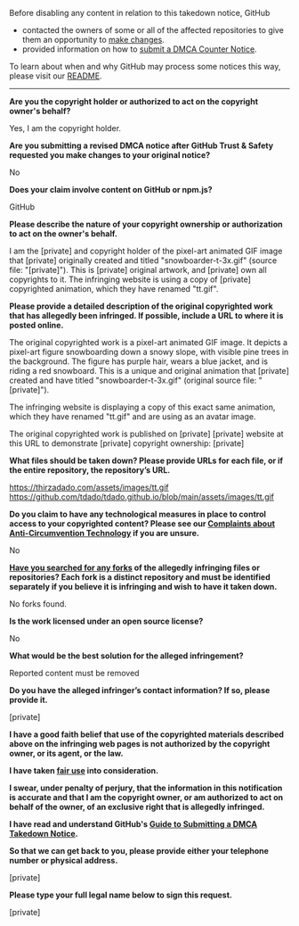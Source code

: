 Before disabling any content in relation to this takedown notice, GitHub
- contacted the owners of some or all of the affected repositories to give them an opportunity to [make changes](https://docs.github.com/en/github/site-policy/dmca-takedown-policy#a-how-does-this-actually-work).
- provided information on how to [submit a DMCA Counter Notice](https://docs.github.com/en/articles/guide-to-submitting-a-dmca-counter-notice).

To learn about when and why GitHub may process some notices this way, please visit our [README](https://github.com/github/dmca/blob/master/README.md#anatomy-of-a-takedown-notice).

---

**Are you the copyright holder or authorized to act on the copyright owner's behalf?**

Yes, I am the copyright holder.

**Are you submitting a revised DMCA notice after GitHub Trust & Safety requested you make changes to your original notice?**

No

**Does your claim involve content on GitHub or npm.js?**

GitHub

**Please describe the nature of your copyright ownership or authorization to act on the owner's behalf.**

I am the [private] and copyright holder of the pixel-art animated GIF image that [private] originally created and titled "snowboarder-t-3x.gif" (source file: "[private]"). This is [private] original artwork, and [private] own all copyrights to it. The infringing website is using a copy of [private] copyrighted animation, which they have renamed "tt.gif".

**Please provide a detailed description of the original copyrighted work that has allegedly been infringed. If possible, include a URL to where it is posted online.**

The original copyrighted work is a pixel-art animated GIF image. It depicts a pixel-art figure snowboarding down a snowy slope, with visible pine trees in the background. The figure has purple hair, wears a blue jacket, and is riding a red snowboard. This is a unique and original animation that [private] created and have titled "snowboarder-t-3x.gif" (original source file: "[private]").

The infringing website is displaying a copy of this exact same animation, which they have renamed "tt.gif" and are using as an avatar image.

The original copyrighted work is published on [private] [private] website at this URL to demonstrate [private] copyright ownership: [private]

**What files should be taken down? Please provide URLs for each file, or if the entire repository, the repository’s URL.**

https://thirzadado.com/assets/images/tt.gif  
https://github.com/tdado/tdado.github.io/blob/main/assets/images/tt.gif

**Do you claim to have any technological measures in place to control access to your copyrighted content? Please see our <a href="https://docs.github.com/articles/guide-to-submitting-a-dmca-takedown-notice#complaints-about-anti-circumvention-technology">Complaints about Anti-Circumvention Technology</a> if you are unsure.**

No

**<a href="https://docs.github.com/articles/dmca-takedown-policy#b-what-about-forks-or-whats-a-fork">Have you searched for any forks</a> of the allegedly infringing files or repositories? Each fork is a distinct repository and must be identified separately if you believe it is infringing and wish to have it taken down.**

No forks found.

**Is the work licensed under an open source license?**

No

**What would be the best solution for the alleged infringement?**

Reported content must be removed

**Do you have the alleged infringer’s contact information? If so, please provide it.**

[private]

**I have a good faith belief that use of the copyrighted materials described above on the infringing web pages is not authorized by the copyright owner, or its agent, or the law.**

**I have taken <a href="https://www.lumendatabase.org/topics/22">fair use</a> into consideration.**

**I swear, under penalty of perjury, that the information in this notification is accurate and that I am the copyright owner, or am authorized to act on behalf of the owner, of an exclusive right that is allegedly infringed.**

**I have read and understand GitHub's <a href="https://docs.github.com/articles/guide-to-submitting-a-dmca-takedown-notice/">Guide to Submitting a DMCA Takedown Notice</a>.**

**So that we can get back to you, please provide either your telephone number or physical address.**

[private]

**Please type your full legal name below to sign this request.**

[private]
